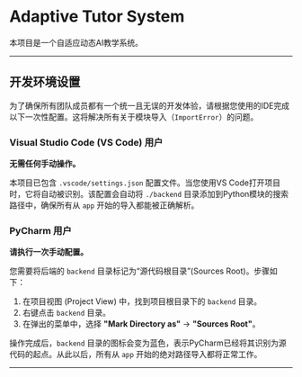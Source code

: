 # Adaptive Tutor System

本项目是一个自适应动态AI教学系统。

---

## 开发环境设置

为了确保所有团队成员都有一个统一且无误的开发体验，请根据您使用的IDE完成以下一次性配置。这将解决所有关于模块导入（`ImportError`）的问题。

### Visual Studio Code (VS Code) 用户

**无需任何手动操作。**

本项目已包含 `.vscode/settings.json` 配置文件。当您使用VS Code打开项目时，它将自动被识别。该配置会自动将 `./backend` 目录添加到Python模块的搜索路径中，确保所有从 `app` 开始的导入都能被正确解析。

### PyCharm 用户

**请执行一次手动配置。**

您需要将后端的 `backend` 目录标记为“源代码根目录”(Sources Root)。步骤如下：

1.  在项目视图 (Project View) 中，找到项目根目录下的 `backend` 目录。
2.  右键点击 `backend` 目录。
3.  在弹出的菜单中，选择 **"Mark Directory as"** -> **"Sources Root"**。

操作完成后，`backend` 目录的图标会变为蓝色，表示PyCharm已经将其识别为源代码的起点。从此以后，所有从 `app` 开始的绝对路径导入都将正常工作。

---
